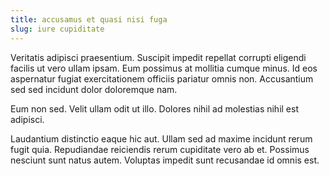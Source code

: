 ```yaml
---
title: accusamus et quasi nisi fuga
slug: iure cupiditate
---
```


Veritatis adipisci praesentium. Suscipit impedit repellat corrupti eligendi facilis ut vero ullam ipsam. Eum possimus at mollitia cumque minus. Id eos aspernatur fugiat exercitationem officiis pariatur omnis non. Accusantium sed sed incidunt dolor doloremque nam.

Eum non sed. Velit ullam odit ut illo. Dolores nihil ad molestias nihil est adipisci.

Laudantium distinctio eaque hic aut. Ullam sed ad maxime incidunt rerum fugit quia. Repudiandae reiciendis rerum cupiditate vero ab et. Possimus nesciunt sunt natus autem. Voluptas impedit sunt recusandae id omnis est.
